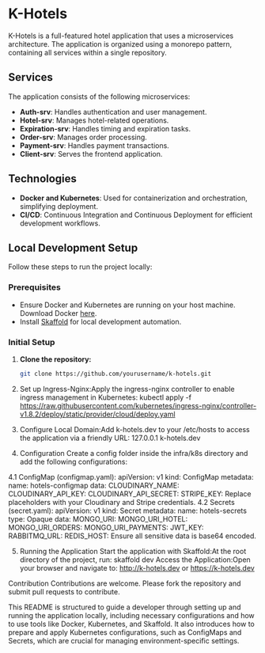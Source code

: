 # K-Hotels

K-Hotels is a full-featured hotel application that uses a microservices architecture. The application is organized using a monorepo pattern, containing all services within a single repository. 

## Services

The application consists of the following microservices:

- **Auth-srv**: Handles authentication and user management.
- **Hotel-srv**: Manages hotel-related operations.
- **Expiration-srv**: Handles timing and expiration tasks.
- **Order-srv**: Manages order processing.
- **Payment-srv**: Handles payment transactions.
- **Client-srv**: Serves the frontend application.

## Technologies

- **Docker and Kubernetes**: Used for containerization and orchestration, simplifying deployment.
- **CI/CD**: Continuous Integration and Continuous Deployment for efficient development workflows.

## Local Development Setup

Follow these steps to run the project locally:

### Prerequisites

- Ensure Docker and Kubernetes are running on your host machine. Download Docker [here](https://www.docker.com/products/docker-desktop).
- Install [Skaffold](https://skaffold.dev/) for local development automation.

### Initial Setup

1. **Clone the repository:**

   ```bash
   git clone https://github.com/yourusername/k-hotels.git

2. Set up Ingress-Nginx:Apply the ingress-nginx controller to enable ingress management in Kubernetes:
kubectl apply -f https://raw.githubusercontent.com/kubernetes/ingress-nginx/controller-v1.8.2/deploy/static/provider/cloud/deploy.yaml

3. Configure Local Domain:Add k-hotels.dev to your /etc/hosts to access the application via a friendly URL:
127.0.0.1 k-hotels.dev

4. Configuration
Create a config folder inside the infra/k8s directory and add the following configurations:

4.1 ConfigMap (configmap.yaml):
apiVersion: v1
kind: ConfigMap
metadata:
  name: hotels-configmap
data:
  CLOUDINARY_NAME: <your-cloudinary-name>
  CLOUDINARY_API_KEY: <your-cloudinary-api-key>
  CLOUDINARY_API_SECRET: <your-cloudinary-api-secret>
  STRIPE_KEY: <your-stripe-key>
Replace placeholders with your Cloudinary and Stripe credentials.
4.2 Secrets (secret.yaml):
apiVersion: v1
kind: Secret
metadata:
  name: hotels-secrets
type: Opaque
data:
  MONGO_URI: <base64-encoded-mongo-uri>
  MONGO_URI_HOTEL: <base64-encoded-mongo-uri-hotel>
  MONGO_URI_ORDERS: <base64-encoded-mongo-uri-orders>
  MONGO_URI_PAYMENTS: <base64-encoded-mongo-uri-payments>
  JWT_KEY: <base64-encoded-jwt-key>
  RABBITMQ_URL: <base64-encoded-rabbitmq-url>
  REDIS_HOST: <base64-encoded-redis-host>
Ensure all sensitive data is base64 encoded.

5. Running the Application
Start the application with Skaffold:At the root directory of the project, run:
skaffold dev
Access the Application:Open your browser and navigate to:
http://k-hotels.dev or https://k-hotels.dev

Contribution
Contributions are welcome. Please fork the repository and submit pull requests to contribute.


This README is structured to guide a developer through setting up and running the application locally, including necessary configurations and how to use tools like Docker, Kubernetes, and Skaffold. It also introduces how to prepare and apply Kubernetes configurations, such as ConfigMaps and Secrets, which are crucial for managing environment-specific settings.
